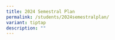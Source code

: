 ```yaml
---
title: 2024 Semestral Plan
permalink: /students/2024semestralplan/
variant: tiptap
description: ""
---
```

